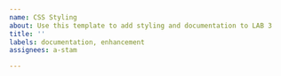 ```yaml
---
name: CSS Styling
about: Use this template to add styling and documentation to LAB 3
title: ''
labels: documentation, enhancement
assignees: a-stam

---
```



